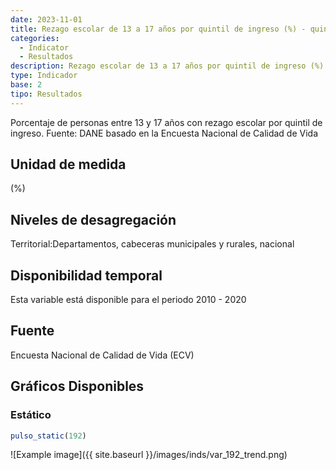 ```yaml
---
date: 2023-11-01
title: Rezago escolar de 13 a 17 años por quintil de ingreso (%) - quintil 5( zona )
categories:
  - Indicator
  - Resultados
description: Rezago escolar de 13 a 17 años por quintil de ingreso (%) - quintil 5
type: Indicador
base: 2
tipo: Resultados
--- 
```


Porcentaje de personas entre 13 y 17 años con rezago escolar por quintil de ingreso.
Fuente: DANE basado en la Encuesta Nacional de Calidad de Vida

## Unidad de medida
(%)

## Niveles de desagregación
Territorial:Departamentos, cabeceras municipales y rurales, nacional

## Disponibilidad temporal
Esta variable está disponible para el periodo 2010 - 2020

## Fuente
Encuesta Nacional de Calidad de Vida (ECV)

## Gráficos Disponibles

### Estático

``` R
pulso_static(192)
```

![Example image]({{ site.baseurl }}/images/inds/var_192_trend.png)